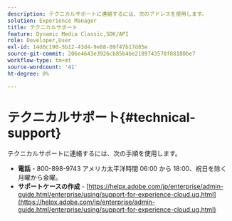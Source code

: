 ```yaml
---
description: テクニカルサポートに連絡するには、次のアドレスを使用します。
solution: Experience Manager
title: テクニカルサポート
feature: Dynamic Media Classic,SDK/API
role: Developer,User
exl-id: 14d0c190-5b12-43d4-9e88-09f47b17d85e
source-git-commit: 206e4643e3926cb85b4be2189743578f88180be7
workflow-type: tm+mt
source-wordcount: '41'
ht-degree: 0%

---
```


# テクニカルサポート{#technical-support}

テクニカルサポートに連絡するには、次の手順を使用します。

* **電話** - 800-898-9743 アメリカ太平洋時間 06:00 から 18:00、祝日を除く月曜から金曜。
* **サポートケースの作成** - [https://helpx.adobe.com/jp/enterprise/admin-guide.html/enterprise/using/support-for-experience-cloud.ug.html](https://helpx.adobe.com/jp/enterprise/admin-guide.html/enterprise/using/support-for-experience-cloud.ug.html)
